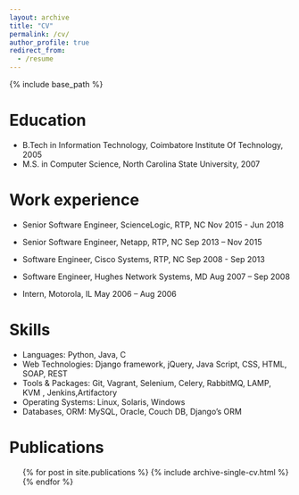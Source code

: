 ```yaml
---
layout: archive
title: "CV"
permalink: /cv/
author_profile: true
redirect_from:
  - /resume
---
```


{% include base_path %}

Education
======
* B.Tech in Information Technology, Coimbatore Institute Of Technology, 2005
* M.S. in Computer Science, North Carolina State University, 2007

Work experience
======
* Senior Software Engineer, ScienceLogic, RTP, NC Nov 2015 - Jun 2018

* Senior Software Engineer, Netapp, RTP, NC Sep 2013 – Nov 2015

* Software Engineer, Cisco Systems, RTP, NC Sep 2008 - Sep 2013  

* Software Engineer, Hughes Network Systems, MD Aug 2007 – Sep 2008

* Intern, Motorola, IL May 2006 – Aug 2006
  
Skills
======
* Languages: Python, Java, C
* Web Technologies: Django framework, jQuery, Java Script, CSS, HTML, SOAP, REST
* Tools & Packages: Git, Vagrant, Selenium, Celery, RabbitMQ, LAMP, KVM , Jenkins,Artifactory 
* Operating Systems: Linux, Solaris, Windows
* Databases, ORM: MySQL, Oracle, Couch DB, Django’s ORM

Publications
======
  <ul>{% for post in site.publications %}
    {% include archive-single-cv.html %}
  {% endfor %}</ul>
  
